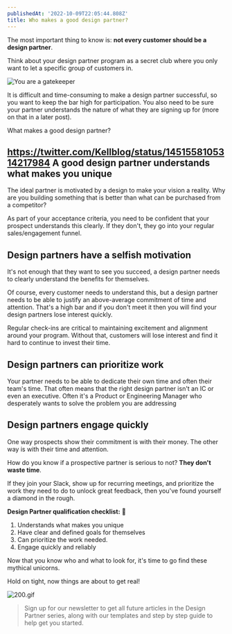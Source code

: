 ```yaml
---
publishedAt: '2022-10-09T22:05:44.808Z'
title: Who makes a good design partner?
---
```


The most important thing to know is: **not every customer should be a design partner**.


Think about your design partner program as a secret club where you only want to let a specific group of customers in. 


![You are a gatekeeper](https://cdn.hashnode.com/res/hashnode/image/upload/v1665151210736/8uLxpNCDt.gif)


It is difficult and time-consuming to make a design partner successful, so you want to keep the bar high for participation. You also need to be sure your partner understands the nature of what they are signing up for (more on that in a later post). 


What makes a good design partner? 


<https://twitter.com/Kellblog/status/1451558105314217984>
A good design partner understands what makes you unique
-------------------------------------------------------


The ideal partner is motivated by a design to make your vision a reality. Why are you building something that is better than what can be purchased from a competitor? 


As part of your acceptance criteria, you need to be confident that your prospect understands this clearly. If they don't, they go into your regular sales/engagement funnel. 


Design partners have a selfish motivation
-----------------------------------------


It's not enough that they want to see you succeed, a design partner needs to clearly understand the benefits for themselves.


Of course, every customer needs to understand this, but a design partner needs to be able to justify an above-average commitment of time and attention. That's a high bar and if you don't meet it then you will find your design partners lose interest quickly. 


Regular check-ins are critical to maintaining excitement and alignment around your program. Without that, customers will lose interest and find it hard to continue to invest their time. 


Design partners can prioritize work
-----------------------------------


Your partner needs to be able to dedicate their own time and often their team's time. That often means that the right design partner isn't an IC or even an executive. Often it's a Product or Engineering Manager who desperately wants to solve the problem you are addressing


Design partners engage quickly
------------------------------


One way prospects show their commitment is with their money. The other way is with their time and attention. 


How do you know if a prospective partner is serious to not? **They don't waste time**. 


If they join your Slack, show up for recurring meetings, and prioritize the work they need to do to unlock great feedback, then you've found yourself a diamond in the rough. 


**Design Partner qualification checklist:** 📝


1. Understands what makes you unique
2. Have clear and defined goals for themselves
3. Can prioritize the work needed.
4. Engage quickly and reliably


Now that you know who and what to look for, it's time to go find these mythical unicorns. 


Hold on tight, now things are about to get real!


![200.gif](https://cdn.hashnode.com/res/hashnode/image/upload/v1665151780855/75uD15zqN.gif)



> 
> Sign up for our newsletter to get all future articles in the Design Partner series, along with our templates and step by step guide to help get you started.
> 
> 
> 


